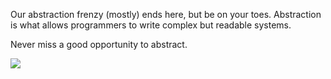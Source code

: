 Our abstraction frenzy (mostly) ends here, but be on your toes. Abstraction is
what allows programmers to write complex but readable systems.

Never miss a good opportunity to abstract.

![](https://dl.dropboxusercontent.com/u/16963685/cs61as-edx/abstract_on.png)

